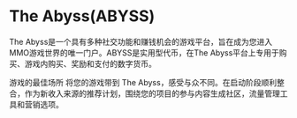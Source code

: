 # The Abyss(ABYSS)

The Abyss是一个具有多种社交功能和赚钱机会的游戏平台，旨在成为您进入MMO游戏世界的唯一门户。ABYSS是实用型代币，在The Abyss平台上专用于购买、游戏内购买、奖励和支付的数字货币。

游戏的最佳场所
将您的游戏带到 The Abyss，感受与众不同。在启动阶段顺利整合，作为新收入来源的推荐计划，围绕您的项目的参与内容生成社区，流量管理工具和营销选项。
